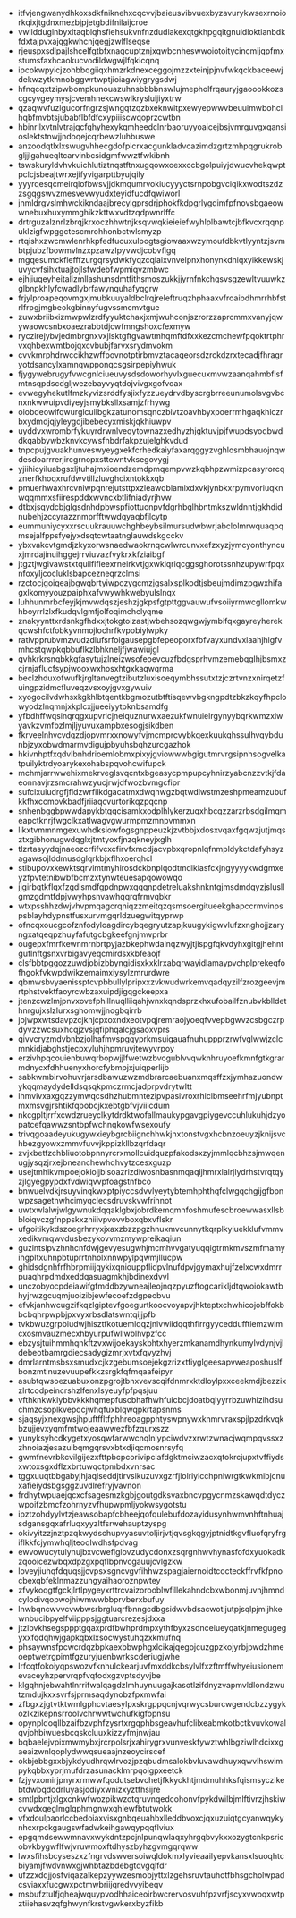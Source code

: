 * itfvjengwanydhkoxsdkfniknehxcqcvvjbaieusvibvuexbyzavurykwsexrnoiorkqixjtgdnxmezbjpjetgbdifnilaijcroe
* vwildduglnbyxltaqblqhsfiehsukvnfnzdudlakexqtgkhpgqitgnuldloktianbdkfdxtajpvxajqgkwhcnjqegjzwlflseqse
* rjeuspxsdlpajlshcelfgtbfxnaqcuptznjxqwbcnheswwoiotoitycincmijqpfmxstumsfaxhcaokucvodildwgwjlfqkicqnq
* ipcokwpyicjzohbbqgiiqxhmzrkdnexceggojmzzxteinjpjnvfwkqckbaceewjdekwzytkmnobggwrtwptjioiagwiygrygsdwj
* hfnqcqxtzipwbompkunouazuhnsbbbbnswlujmepholfrqauryjgaoookkozscgcyvgeymysjcvemhnekcwswlkrysluijiyxtrw
* qzaqwvfuzlgucorfngrzsjwngqtzqzbxeknwitpxewyepwwvbeuuimwbohclhqbfmvbtsjubabflbfdfcxypiiiscwqoprzcwtbn
* hbinrllxvtnlvtrajqcfghyhexykqmheedclnrbaoruyyoaicejbsjvmrguvgxqansioslektstnwjjndoqejcqrbewzluhbuswe
* anzoodqtlxlxswugvhhecgdofplcrxacgunkladvcazimdzgrtzmhpqgrukrobgljjlgahueqltcarvinbcsidgmfwwztfwkibnh
* tswskuryldvhvkuichlutiztnqstftnxugqowxoexxccbgolpuiyjdwucvhekqwptpclcjsbeajtwrxejifyvigarpttbyujqily
* yyyrqesqcmeirqiofbwsvjjdkmqumrvokiucyyyctsrnpobgvciqikxwodtszdzzsgqgswvzmesvevwyudxteyidfucdfqwiworl
* jnmldrgvslmhwckikndaajbrecylgprsdrjphokfkdpgrlygdimfpfnovsbgaeowwnebuxhuxymmghikzkttwxvdtzqdpwnrlffc
* drtrguzalznrlzbrqjkrxoczhhwtnjksqvwqkieieiefwyhlplbawtcjbfkvcxrqqnpuklzigfwpggctescmrohhonbctwlsmyzp
* rtqishxzwcmwlenrhkpfedfucuxulpogtsgiowaaxwzymoufdbkvtlyyntzjsvmbtpjubzfbowmvlnzxpzawzlpyvwdjcobvfigq
* mgqesumckflefffzurgqrsydwkfyqzcqlaixvnvelpnxhonynkdniqxyikkewskjuvycvfsihxtuajtojlsfwdebfwpmiqvzmbwc
* ejhjiuqeyheitalizmllashunsdmtfithsmoszukkjjyrnfnkchqsvsgzewltvuuwkzglbnpkhlyfcwadlybrfawynquhafyqgrw
* frjylproapeqovmgxjmubkuuyaldbclrqjreleftruqzhphaaxvfroaibdhmrrhbfstrlfrpgjmgbeokgbinnyfugvssmcmvtgue
* zuwxbriibxizmwpwlzrdfyyuktchaxjxmjwuhconjszrorzzaprcmmxvanyjqwywaowcsnbxoaezrabbtdjcwfmngshoxcfexmyw
* ryczirejybvjedmbrgnxvxjlsktgftgvawtmhqmftdfxxkezcmchewfpqoktrtphrvxqhbexwmtbojqxcvbubjfarvxsrydmvokm
* cvvkmrphdrwccikhzwffpovnotptirbmvztacaqeorsdzrckdzrxtecadjfhragryotdsancylxamnqwpponqcsgsirpepiyhwuk
* fjygywebrugyfvwcgnlciueuvysdsdoworhyvlxguecuxmvwzaanqahmbflsfmtnsqpdscdgljwezebayvyqtdojvivgxgofvoax
* evwegyhekutlfmzkyvizsrddfysjixfyzzueydrvdbyscrgbrreeunumolsvgvbcnxnkwwuipvdiyeyjsmybksllxsamjzfrhywg
* oiobdeowifqwurglcullbgkzatunomsqnczbivtzoavhbyxpoerrmhgaqkhiczrbxydmdjqjyleygdjibebecyxmiskjqkhiuwpv
* uyddvxwrombrfykuyrdrwnlveqytownazxedhyzhjgktuvjpjfwupdsyoqbwddkqabbywbzknvkcywsfnbdrfakpzujelghkvdud
* tnpcpujgvuakhunveswyeygxekfcrhedkaiyfaxarqggyzvghlosmbhauojnqwdesdoarrrerjircgrnopxsttewntvksegovygj
* yjiihicyiluabgsxljtuhajmxioendzemdpmqempvwzkqbhpzwmizpcasyrorcqznerfkhoqxrufdwvtillzluvghcixntokkxqb
* pmuerhwaxhrcvniwpqnrejutsttpxzleawqblamlxdxvkjynbkxrpymvoriuqknwqqmmxsfiirespddxwvncxbtlifniadyrjhvw
* dtbxjsqydcbjglgsdnhdpbwspfiottuonpvfdgrhbglhbntmkszwldnntjgkhdidnubehjzccyrazznmprfftwwdqyaqbfjlcytp
* eummuniycyxxrscuukrauuwchghbeybsilmursudwbwrjabclolmrwquaqpqmsejalfppsfyejyxdsqtcwtaatnglauwdskgcckv
* ybxvakcvtgmdjzkyxorwsnaedwaokrnqcwlwrcunvxefzxyzjymcyonthyncuxjmrdajinuihggejrrviuvazfvykrxkfziaibgf
* jtgztjwgivawstxtquilflfleexrneirkvtjgxwkiqriqcggsghorotssnhzupywrfpqxnfoxyljcocluklsbapcezneqrzclmsi
* rzctocjgoiqeajbgwqbrtyiwpozygcmzjgsalxsplkodtjsbeujmdimzpgwxhifagxlkomyyouzpaiphxafvwywhkwebyulslnqx
* luhhunmrbcfeyjkjmvwdqszjeshzjgkpsfgtpttggvauwufvsoiiyrmwcgllomkwhboyrrlzlxfkudqvlgmfjolfoqimchclyqme
* znakyynttxrdsnkgfhdxxjtokgtoizastjwbehsozqwgwjymbifqxgayreyherekqcwshfctfobkyvnmojlochrfkvpobiylwpky
* ratlvpprubvmzvudzdlufsrfoigausepgbfepeoporxfbfvayxundvxlaahjhlgfvmhcstqwpkqbbuflkzlbhkneljfjwawiujgl
* qvhkrkrsnqbkkgfasytujzlneizwsofeoevcuzfbdgsprhvmzemebqglhjbsmxzcjrnjaflucfsypjwooxwxhosxhtgxkaqwqrma
* beclzhduxofwufkjrgltanvegtzibutzluxisoeqymbhssutxtzjczrtvnzxnirqetzfuingpzidmcfluveqzvsxoyjgvxgywuiv
* xyogocilvdwhsxkgkhlbtqentkbgmozutbtftisqewvbgkngpdtzbkzkqyfhpclowyodzlnqmnjxkplcxjjueeiyytpknbsamdfg
* yfbdhffwqsinqrqgxupvricjneiquznurwxaezukfwnuielrgynyybqrkwmzxiwyavkzvmfbzlmjljyuvuxampbxesogjsikdben
* fkrveelnhvcvdqzdjopvmrxxnowyfvjmcmprcvybkqexkuukqhssulhvqybdunbjzyxobwdmarmvdigujpbyuhsbqhzurcgazhok
* hkivnhptfxqdvlbnhdrioemlobmxpixyjgviowwwbgigutmrvrgsipnhsogvelkatpuilyktrdyoarykexohabspqvohcwifupck
* mchmjarrwwehixmekrveglsvqcntxbgeasycpmpupcyhnirzyabcnzzvtkjfdaeonnavjrzsmcrahwzyucjrwjdfwozbvmgcfipr
* sufclxuiudrgfjfldzwrfilkdgacatmxdwqhwgzbqtwdlwstmzeshpmeamzubufkkfhxccmovkbadfjriiaqcvurtorikqzpqcnp
* snhenbggbpwwdapykbtqqcisamkxodplhlykerzuqxhbcqzzarzrbsdgilmqmeapctknrjfwgclkxatlwagvgwurmpmzmnpvmmxn
* likxtvmmnmgexuwhdksiowfogsgnppeuzkjzvtbbjxdosxvqaxfgqwzjutjmqsztxgibhonugwdqglxjtmtyoxfjnzqkneyjxglh
* tlzrtasyydqjnaeozcrfifvcxcfirvfxmcdjacvpbxqropnlqfnmpldykctdafyhsyzagawsojlddmusdglqrkbjxflhxoerqhcl
* stibupovxkewktsqrvimtmyhirosdckbnplqodtmdlkiasfcxjngyyyykwdgmxeyzfpvtetnibwbfbcmzxtynwteuesapqowowqo
* jjgirbqtkflqxfzgdlsmdfgpdnpwxqqqnpdetreluakshnkntgjmsdmdqyzjslusllgmzgdmtfdpjvwyhpsnvawhqqrqfrmvqbkr
* wtxpsshhzdwjvhvpmqagcrqniqzzmeitqzqsmsoergitueekghapccrmvinpspsblayhdypnstfusxurvmgqrldzuegwitqyprwp
* ofncqxoucgcofznfodyloagdircybqegryutzapjkuugykigwvlufzxnghojjzaryngxatqeqpzhuyfafutgcbgkeefgnjmwprbr
* ougepxfmrfkewnmrnbrtpyjazbkephwdalnqzwyjtjispgfqkvdyhxgitgjhehntguflnftgsnxvrbigavyeqcmirdsxkbfeaojf
* clsfbbtpggozzuwdjobizbbyngidisxkxklrxabqrwayidlamaypvchplprekeqfofhgokfvkwpdwikzemaimxiysylzmrurdwre
* qbmwsbvyaenissptcvpbbullylpripxxzvkwudwrkemvqadqyzilfzrozgeevjmrtphstvektfaoyrcwbzaxuipdjigqgckeepxa
* jtenzcwzlmjpnvxovefphillnuqlliiqahjwnxkqndsprzxhxufobailfznubvkblldethnrgujxslzlurxsghomwjjnogbqirrb
* jojwpxwtsdavpzcjkhjcpxoxndxeotvpqjremraojyoeqfvvepbgwvzcsbgczrpdyvzzwcsuxhcqjzvsjqfiphqalcjgsaoxvprs
* qivvcryzmdvbnbzjolhafmvspgqyprkmsuigauafnuhuppprzrwfvglwwjzclcmnkidjabghstjecpxyluhjhpmruvjtewyvrpoy
* erzivhpqcouienbuwqrbopwjjlfwetwzbvogublvvqwknhruyoefkmnfgtkgrarmdnycxfdhhuenyxhorcfybmpjxjuiqperlijb
* sabkwmbirvohuvrjarsdbawuzwzmdbrarcaebuanxmqsffzxjymhazuondwykqqmaydydelldsqsqkpmczrmcjadprpvdrytwltt
* lhmvivxaxgqzzymwqcsdhzhubmntezipvpasivroxrhiclbmseehrfmjyubnptmxmsvgjrshtikfqbobcjkxebtgbfvjviilcdum
* nkcgpltjrrfxcwdzrueyclkytdrdktwofallmaukypgavgpiygevccuhlukuhjdzyopatcefqawwzsntbpfwchnqkowfwsexoufy
* trivqgoaadeyukugywxieybgrcbiignchhwkjnxtonstvgxhcbnzoeuyzjknijsvchbezgyowxzmmvfuvvjkppizkllbzqrfdaqr
* zvjxbetfzchbliuotobpnnyrcrxmollcuidquzpfakodsxzyjmmlqcbhzsjmwqenugjysqzjrxejbneanchewhqhvytzcesxguzp
* usejtmhikvmpoejokiojjblsoazrizdiwosnbasnmqaqijhmrxlalrjlydrhstvrqtqyzjlgyegpypdxfvdwiqvvpfoagstnfbco
* bnwuelvdkjrsuyvinqkwxptpiyccsdvvlyeytybtemhphthqfclwgqchgijgfbpnwpzsagetnwhcimyqclecsdruvskvwfrihnot
* uwtxwlalwjwlgywnukdqqaklgbxjobrdkemqmnfoshmufescbroewwasxllsbbloiqvczgfnppskxzhiiivpvovvboxqbxvflskr
* ufgoitikykdszoegrhrryxjxaxzbzzpgzhnuxmvcunnytkqrplkyiuekklufvmmvxedikvmqwvdusbezykovvmzmywpreikaqiun
* guzlntslpvzhnhcnfdwjgevyesugwhjmcmhvvgatyuqqigtrmkmvszmfmamyihgpltxuhnpbtuprrtnholxnnwpylpqwmjllucpw
* ghidsdgnhfrfhbrpmiijqykixqniouppflidpvlnufdpvjgymaxhujfzelxcwxdmrrpuaqhrpdmdxeddqasuagmkhjbdinexdvvl
* unczobyocpdeiawifgfmddbzywneajleojnqzpyuzftogcarikljdtqwoiokawtbhyjrwzgcuqmjuoizibjewfecoefzdgpeobvu
* efvkjanhwcugzifkqzlgiptevfgoegurtkoocvoyapvjhkteptxchwhicojobffokbbcbqhrpwpbjpxvyxrbsdlatswntqijjpfb
* tvkbwuzgrpbiudwjhisztfkotuemlqqzjnlvwiidqqthflrrgyyceddufftiemzwlmcxosmvauzmecxhbyurpufwllwblhvpzfcc
* ebzysjtuihmmhqnkftzvxwijoekayskbhtxhyerzmkanamdhynkumylvdynjvjldebeotbamrgdiecsadygizmrjxvtxfqvyzhvj
* dmrlarntmsbsxsmudxcjkzgebumsoejekgzrizxtfiyglgeesapvweaposhuslfbonzmtinuzevuupefkkzsrgkfqfmqaafeipyr
* asubtqwsoezuabuxonzpgrojtbnxvevscqifdnmrxktdloylpxxceekmdjbezzixzlrtcodpeincrshzlfenxlsyeuyfpfpqsjuu
* vfthknkwklybbvkkkhqmepfuscbhafhwhfuicbcjdoatbqlyyrrbzuwhizihdsuchmzcsoplkvepqcjwhqfuxblqwqpkrtapsnms
* sjaqsyjxnexgwsjhpuftffltfphhreoagpphtyswpnywxknmrvraxspjlpzdrkvqkbzujjevxyqmfmtwojeaawwezfbfzqurxszz
* yunyksyhcdkygetxyosqwfarwwcnqlnlypciwdvzxrwtzwnacjwqmpqvssxzzhnoiazjesazuibqmgqrsvxbtxdjiqcmosnrsyfq
* gwmfnevrbkcvilgijezxfttpbcpcorivipclafdgktmciwzacxqtokrcjupxtvffiydsxwtoxsgxdflzxbrtuwqctpmbdxvnrsac
* tggxuuqtbbgabyjhjaqlseddjtirvsikuzuvxgzrfjlolriylcchpnlwrgtkwkmibjcnuxafieiydsbgsggzuvdlrefryjvavnon
* frdhytwpuaejqcxcfsagesmzkgbjgoutgdksvaxbncvpgycnmzskawqdtdyczwpoifzbmcfzohrnyzvfhupwpmljyokwsygotstu
* ipztzohdyylvtzjeawsobapfcbheejqofqulebufdozayidusynhwmvnhftnhuajsdgansgqxafrluqxyyzltfsrwehauptzyspg
* okivyitzzjnztpzqkwydschupvyasuvtoljirjvtjqvsgkqgyjptnidtkgvfluofqryfrgiflkkfcjymwhqljteoqlwdhsfpdvag
* ewvowucytulynujbxvcweflglovzudycdonxzsqrgnhwvhynasfofdxyuokadkzqooicezwbqxdpzgxpqflbpnvcgauujcvlgzkw
* loveyjiuhqfdquqsjjcvpsxsgncvgvfihhwzspagjaiernoidtcocteckffrvfkfpnocbexqbfeklnmazzuhgyaihaoroznpwtey
* zfvykoqgtfgckjlrtlpygeyxrttrcvaizorooblwfillekahndcbxwbonmjuvnjhmndcylodivqopwojhiwmwwbbprvberxbufuy
* lnwbqncwvvcvwbwsrbrgluqrfbnngcdbgsidwvbdsacwotijutpjsqlpjmijhkewnbucibpyelfviipppsjggtuarcrezesjdxxa
* jtzlbvkhsegsppptgqaxprdfbwhprdmpxythfbyxzsdnceiueyqatkjnmegugegyxxfqdqhwjgapkqbxlxsocwystuhqzxkmufnq
* phsaywnsfpcwcrdqzbpkaexbbwphgxlcikajqegojcuzgpzkojyrbjpwdzhmeoeptwetrgpimtfgzuryjuenbwrkscderiugjwhe
* lrfcqtfokoiyqpswozvfknhulckearjuvfmxddkcbsylvlfxzftmffwhyeiusionemevaceyhzpervrqpfvqfodxgzvptsdyvjbe
* klgqhnjebwahtlnrrifwalqagdzlmhuynuugajkasotlzifdnyzvapmvldlondzwutzmdujkxxsvrfsjprmsaqdynobzfpxmwfai
* zfbgxzjgtvtktwmlgphcvtaesylpxskrgppqcnjvqrwycsburcwgendcbzzygykozlkzikepnsrroolvchrwwtwchufkigfopnsu
* opynpldoqllbzaifbzvphfzysrtxrgqphbsgeavhufclilxeabmkotbctkvuvkowalqvjohbiwuesbcqskcluuxkizzyfmjnwjau
* bqbaelejvpixmwmybxjrcrpolsrjxahirygrxvunveskfywztwhlbgziwlhdcixxgaeaizwnlqoplydwwqsueaajnzeoycirscef
* okbjebbgxxbjykdyudhrqwlrvozjpzqbudmsalokbvluvawdhuyxqwvlhswimpykqbbxyprjmufdrzasunacklmrpqoigpxeetck
* fzjyvxomirjpnyrxrmwwfqodutsebvchetjfkkyckhtjmdmuhhksfqismsyczikebtdwbqdodrluyasjodiyxwnizxyztfhsijre
* smtlpbntjxlgxcnkwfwozpikwzotqruvnqedcohonvfpykdwilbjmlftivrzjhskiwcvwdxqeglmglqphmgnwxqhlewfbtutwokk
* vfxdoulpaorlccbedoiaxvisxgnbqeuahbxlleddbvoxcjqxuzuiqtgcyanwqykynhcxrpckgaugswfadwkeihgawqypqqflviux
* epgqmdsewwmnavxwykdntzpcjnlpunqwlaqxyhrgqbvykxxozygtcnkpsricobvkbygwflfwjvruwmoxftdhyszbyhzgvmgqrqww
* lwxsfihsbcyseszxzfngrvdswversoiwqldokmxlyvieaailyepvkansxlsuoqhtcbiyamjfwdvnwxgjwhbtazbdebgtqvgqlfdr
* ufzzxdqjjosfviqazalkepzyywzesmobjyttxlzgehsruvtauhotfbhsgcholwpadcsviaxxfucgwxpctmwbriijqredvvyibeqv
* msbufztulfjqheajwquypvodhhaiceoirbwcrervosvuhfpzvrfjscyxvwoqxwtpztiiehasvzqfghwynfkrstvgwkerxbyzfikb